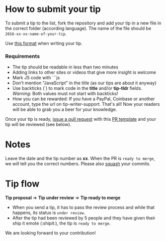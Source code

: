 # How to submit your tip

To submit a tip to the list, fork the repository and add your tip in a new file in the correct folder (according language).  The name of the file should be `2016-xx-xx-name-of-your-tip`.

Use [this format](https://github.com/loverajoel/jstips/blob/gh-pages/POST_TEMPLATE.md) when writing your tip. 

### Requirements
- The tip should be readable in less than two minutes
- Adding links to other sites or videos that give more insight is welcome
- Mark JS code with ```js
- Don't mention "JavaScript" in the title (as our tips are about it anyway)
- Use backticks (`) to mark code in the **title** and/or **tip-tldr** fields. _Warning_: Both values must not start with backticks!
- How you can be rewarded: If you have a PayPal, Coinbase or another account, type the url on tip-writer-support. That's all! Now your readers will be able to grab you a beer for your knowledge.

Once your tip is ready, [issue a pull request](https://help.github.com/articles/using-pull-requests/) with this [PR template](https://github.com/loverajoel/jstips/blob/gh-pages/PULL_REQUEST_TEMPLATE.md) and your tip will be reviewed (see below).

# Notes

Leave the date and the tip number as **xx**. When the PR is `ready to merge`, we will tell you the correct numbers. Please also [squash](https://davidwalsh.name/squash-commits-git) your commits.

# Tip flow

**Tip proposal** ⇒ **Tip under review** ⇒ **Tip ready to merge**

- When you send a tip, it has to pass the review process and while that happens, its status is `under review`.
- After the tip had been reviewed by 5 people and they have given their ship it emote (:shipit:), the tip is `ready to merge`.


We are looking forward to your contribution!
